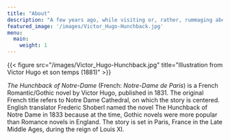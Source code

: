 ```yaml
---
title: "About"
description: "A few years ago, while visiting or, rather, rummaging about Notre-Dame, the author of this book found, in an obscure nook of one of the towers, the following word, engraved by hand upon the wall: —ANANKE."
featured_image: '/images/Victor_Hugo-Hunchback.jpg'
menu:
  main:
    weight: 1
---
```


{{< figure src="/images/Victor_Hugo-Hunchback.jpg" title="Illustration from
Victor Hugo et son temps (1881)" >}}

_The Hunchback of Notre-Dame_ (French: _Notre-Dame de Paris_) is a French
Romantic/Gothic novel by Victor Hugo, published in 1831. The original French
title refers to Notre Dame Cathedral, on which the story is centered. English
translator Frederic Shoberl named the novel The Hunchback of Notre Dame in 1833
because at the time, Gothic novels were more popular than Romance novels in
England. The story is set in Paris, France in the Late Middle Ages, during the
reign of Louis XI.
